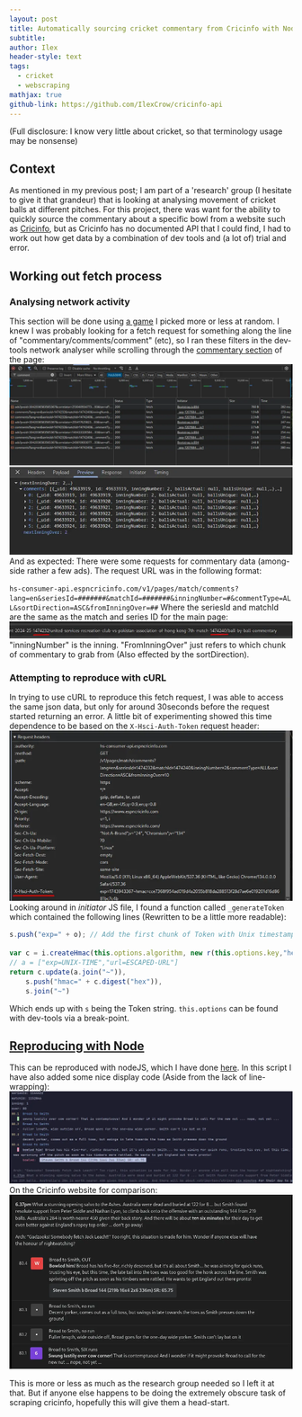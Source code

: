 ```yaml
---
layout: post
title: Automatically sourcing cricket commentary from Cricinfo with NodeJS
subtitle: 
author: Ilex
header-style: text
tags:
  - cricket
  - webscraping
mathjax: true
github-link: https://github.com/IlexCrow/cricinfo-api
---
```

(Full disclosure: I know very little about cricket, so that terminology usage may be nonsense)
## Context
As mentioned in my previous post; I am part of a 'research' group (I hesitate to give it that grandeur) that is looking at analysing movement of cricket balls at different pitches. For this project, there was want for the ability to quickly source the commentary about a specific bowl from a website such as [Cricinfo](www.espncricinfo.com), but as Cricinfo has no documented API that I could find, I had to work out how get data by a combination of dev tools and (a lot of) trial and error.
## Working out fetch process
### Analysing network activity
This section will be done using [a game](https://www.espncricinfo.com/series/hkg-pl-t20-tournament-2024-25-1474232/united-services-recreation-club-vs-pakistan-association-of-hong-kong-7th-match-1474240/ball-by-ball-commentary) I picked more or less at random.
I knew I was probably looking for a fetch request for something along the line of "commentary/comments/comment" (etc), so I ran these filters in the dev-tools network analyser while scrolling through the [commentary section](https://www.espncricinfo.com/series/hkg-pl-t20-tournament-2024-25-1474232/united-services-recreation-club-vs-pakistan-association-of-hong-kong-7th-match-1474240/ball-by-ball-commentary) of the page:
![](assets/2025-04-06-cricket-commentary-20250406133816528.webp)
![](assets/2025-04-06-cricket-commentary-20250406133917396.webp)
And as expected: There were some requests for commentary data (among-side rather a few ads).
The request URL was in the following format:

`hs-consumer-api.espncricinfo.com/v1/pages/match/comments?lang=en&seriesId=#######&matchId=#######&inningNumber=#&commentType=ALL&sortDirection=ASC&fromInningOver=##`
Where the seriesId and matchId are the same as the match and series ID for the main page:
![](assets/2025-04-06-cricket-commentary-20250406134818298.webp)
"inningNumber" is the inning.
"FromInningOver" just refers to which chunk of commentary to grab from (Also effected by the sortDirection). 
### Attempting to reproduce with cURL
In trying to use cURL to reproduce this fetch request, I was able to access the same json data, but only for around $30$seconds before the request started returning an error.
A little bit of experimenting showed this time dependence to be based on the `X-Hsci-Auth-Token` request header:
![](assets/2025-04-06-cricket-commentary-20250406134452060.webp)
Looking around in *initiator* JS file, I found a function called `_generateToken` which contained the following lines (Rewritten to be a little more readable):
```js
s.push("exp=" + o); // Add the first chunk of Token with Unix timestamp of packet send time

var c = i.createHmac(this.options.algorithm, new r(this.options.key,"hex")); // Generate hash with  sha256
// a = ["exp=UNIX-TIME","url=ESCAPED-URL"]
return c.update(a.join("~")),
	s.push("hmac=" + c.digest("hex")),
	s.join("~")
```
Which ends up with `s` being the Token string. `this.options` can be found with dev-tools via a break-point.
## [Reproducing with Node](https://github.com/IlexCrow/cricinfo-api)
This can be reproduced with nodeJS, which I have done [here](https://github.com/IlexCrow/cricinfo-api/blob/main/index.js#L36). 
In this script I have also added some nice display code (Aside from the lack of line-wrapping):
![](assets/2025-04-06-cricket-commentary-20250406145242780.webp)
On the Cricinfo website for comparison:
![](assets/2025-04-06-cricket-commentary-20250406145317858.webp)

This is more or less as much as the research group needed so I left it at that. But if anyone else happens to be doing the extremely obscure task of scraping cricinfo, hopefully this will give them a head-start.